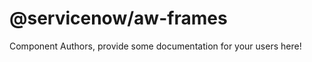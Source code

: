 @servicenow/aw-frames
===============================================


Component Authors, provide some documentation for your users here!